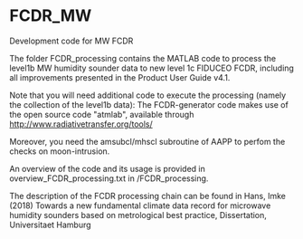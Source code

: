 # FCDR_MW
Development code for MW FCDR

The folder FCDR_processing contains the MATLAB code to process the level1b MW humidity sounder data to new level 1c FIDUCEO FCDR, including all improvements presented in the Product User Guide v4.1.

Note that you will need additional code to execute the processing (namely the collection of the level1b data):
The FCDR-generator code makes use of the open source code "atmlab", available through http://www.radiativetransfer.org/tools/

Moreover, you need the amsubcl/mhscl subroutine of AAPP to perfom the checks on moon-intrusion.

An overview of the code and its usage is provided in overview_FCDR_processing.txt in /FCDR_processing.

The description of the FCDR processing chain can be found in 
Hans, Imke (2018) Towards a new fundamental climate data record for microwave humidity sounders based on metrological best practice, Dissertation, Universitaet Hamburg 
